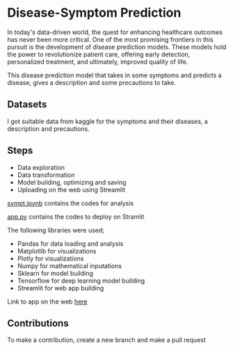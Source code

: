 # Disease-Symptom Prediction

In today's data-driven world, the quest for enhancing healthcare outcomes has never been more critical. One of the most promising frontiers in this pursuit is the development of disease prediction models. These models hold the power to revolutionize patient care, offering early detection, personalized treatment, and ultimately, improved quality of life.

This disease prediction model that takes in some symptoms and predicts a disease, gives a description and some precautions to take. 


## Datasets
I got suitable data from kaggle for the symptoms and their diseases, a description and precautions. 

## **Steps**
- Data exploration
- Data transformation
- Model building, optimizing and saving
- Uploading on the web using Streamlit

[sympt.ipynb](https://github.com/TheBlueZayn/Disease-Symptom-Prediction/blob/main/sympt.ipynb) contains the codes for analysis

[app.py](https://github.com/TheBlueZayn/Disease-Symptom-Prediction/blob/main/app.py) contains the codes to deploy on Stramlit

The following libraries were used;
- Pandas for data loading and analysis
- Matplotlib for visualizations
- Plotly for visualizations
- Numpy for mathematical inputations
- Sklearn for model building
- Tensorflow for deep learning model building 
- Streamlit for web app building


Link to app on the web [here](https://disease-symptom-prediction-kqpnytmyfqmmtbjyxlvkcy.streamlit.app/)


## Contributions
To make a contribution, create a new branch and make a pull request